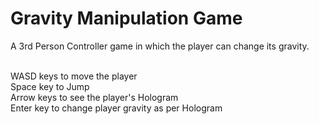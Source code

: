 # Gravity Manipulation Game

A 3rd Person Controller game in which the player can change its gravity.

<br>WASD keys to move the player
<br>Space key to Jump
<br>Arrow keys to see the player's Hologram
<br>Enter key to change player gravity as per Hologram
